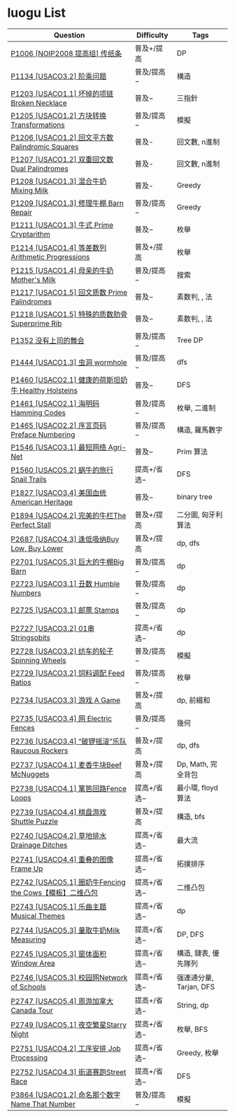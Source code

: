 # luogu List

| Question | Difficulty | Tags |
|---|---|---|
| [P1006 [NOIP2008 提高组] 传纸条](./luogu/P1006%20[NOIP2008%20提高组]%20传纸条.md) | 普及+/提高 | DP |
| [P1134 [USACO3.2] 阶乘问题](./luogu/P1134%20[USACO3.2]%20阶乘问题.md) | 普及/提高− | 構造 |
| [P1203 [USACO1.1] 坏掉的项链 Broken Necklace](./luogu/P1203%20[USACO1.1]%20坏掉的项链%20Broken%20Necklace.md) | 普及− | 三指針 |
| [P1205 [USACO1.2] 方块转换 Transformations](./luogu/P1205%20[USACO1.2]%20方块转换%20Transformations.md) | 普及/提高− | 模擬 |
| [P1206 [USACO1.2] 回文平方数 Palindromic Squares](./luogu/P1206%20[USACO1.2]%20回文平方数%20Palindromic%20Squares.md) | 普及- | 回文數, n進制 |
| [P1207 [USACO1.2] 双重回文数 Dual Palindromes](./luogu/P1207%20[USACO1.2]%20双重回文数%20Dual%20Palindromes.md) | 普及- | 回文數, n進制 |
| [P1208 [USACO1.3] 混合牛奶 Mixing Milk](./luogu/P1208%20[USACO1.3]%20混合牛奶%20Mixing%20Milk.md) | 普及- | Greedy |
| [P1209 [USACO1.3] 修理牛棚 Barn Repair](./luogu/P1209%20[USACO1.3]%20修理牛棚%20Barn%20Repair.md) | 普及/提高− | Greedy |
| [P1211 [USACO1.3] 牛式 Prime Cryptarithm](./luogu/P1211%20[USACO1.3]%20牛式%20Prime%20Cryptarithm.md) | 普及− | 枚舉 |
| [P1214 [USACO1.4] 等差数列 Arithmetic Progressions](./luogu/P1214%20[USACO1.4]%20等差数列%20Arithmetic%20Progressions.md) | 普及+/提高 | 枚舉 |
| [P1215 [USACO1.4] 母亲的牛奶 Mother's Milk](./luogu/P1215%20[USACO1.4]%20母亲的牛奶%20Mother's%20Milk.md) | 普及/提高− | 搜索 |
| [P1217 [USACO1.5] 回文质数 Prime Palindromes](./luogu/P1217%20[USACO1.5]%20回文质数%20Prime%20Palindromes.md) | 普及− | 素数判, , 法 |
| [P1218 [USACO1.5] 特殊的质数肋骨 Superprime Rib](./luogu/P1218%20[USACO1.5]%20特殊的质数肋骨%20Superprime%20Rib.md) | 普及− | 素数判, , 法 |
| [P1352 没有上司的舞会](./luogu/P1352%20没有上司的舞会.md) | 普及/提高− | Tree DP |
| [P1444 [USACO1.3] 虫洞 wormhole](./luogu/P1444%20[USACO1.3]%20虫洞%20wormhole.md) | 普及/提高− | dfs |
| [P1460 [USACO2.1] 健康的荷斯坦奶牛 Healthy Holsteins](./luogu/P1460%20[USACO2.1]%20健康的荷斯坦奶牛%20Healthy%20Holsteins.md) | 普及− | DFS |
| [P1461 [USACO2.1] 海明码 Hamming Codes](./luogu/P1461%20[USACO2.1]%20海明码%20Hamming%20Codes.md) | 普及/提高− | 枚舉, 二進制 |
| [P1465 [USACO2.2] 序言页码 Preface Numbering](./luogu/P1465%20[USACO2.2]%20序言页码%20Preface%20Numbering.md) | 普及/提高− | 構造, 羅馬數字 |
| [P1546 [USACO3.1] 最短网络 Agri-Net](./luogu/P1546%20[USACO3.1]%20最短网络%20Agri-Net.md) | 普及− | Prim 算法 |
| [P1560 [USACO5.2] 蜗牛的旅行Snail Trails](./luogu/P1560%20[USACO5.2]%20蜗牛的旅行Snail%20Trails.md) | 提高+/省选− | DFS |
| [P1827 [USACO3.4] 美国血统 American Heritage](./luogu/P1827%20[USACO3.4]%20美国血统%20American%20Heritage.md) | 普及− | binary tree |
| [P1894 [USACO4.2] 完美的牛栏The Perfect Stall](./luogu/P1894%20[USACO4.2]%20完美的牛栏The%20Perfect%20Stall.md) | 普及+/提高 | 二分圖, 匈牙利算法 |
| [P2687 [USACO4.3] 逢低吸纳Buy Low, Buy Lower](./luogu/P2687%20[USACO4.3]%20逢低吸纳Buy%20Low,%20Buy%20Lower.md) | 普及+/提高 | dp, dfs |
| [P2701 [USACO5.3] 巨大的牛棚Big Barn](./luogu/P2701%20[USACO5.3]%20巨大的牛棚Big%20Barn.md) | 普及/提高− | dp |
| [P2723 [USACO3.1] 丑数 Humble Numbers](./luogu/P2723%20[USACO3.1]%20丑数%20Humble%20Numbers.md) | 普及/提高− | dp |
| [P2725 [USACO3.1] 邮票 Stamps](./luogu/P2725%20[USACO3.1]%20邮票%20Stamps.md) | 普及/提高− | dp |
| [P2727 [USACO3.2] 01串 Stringsobits](./luogu/P2727%20[USACO3.2]%2001串%20Stringsobits.md) | 提高+/省选− | dp |
| [P2728 [USACO3.2] 纺车的轮子 Spinning Wheels](./luogu/P2728%20[USACO3.2]%20纺车的轮子%20Spinning%20Wheels.md) | 普及/提高− | 模擬 |
| [P2729 [USACO3.2] 饲料调配 Feed Ratios](./luogu/P2729%20[USACO3.2]%20饲料调配%20Feed%20Ratios.md) | 普及/提高− | 枚舉 |
| [P2734 [USACO3.3] 游戏 A Game](./luogu/P2734%20[USACO3.3]%20游戏%20A%20Game.md) | 普及+/提高 | dp, 前綴和 |
| [P2735 [USACO3.4] 网 Electric Fences](./luogu/P2735%20[USACO3.4]%20网%20Electric%20Fences.md) | 普及/提高− | 幾何 |
| [P2736 [USACO3.4] “破锣摇滚”乐队 Raucous Rockers](./luogu/P2736%20[USACO3.4]%20“破锣摇滚”乐队%20Raucous%20Rockers.md) | 普及+/提高 | dp, dfs |
| [P2737 [USACO4.1] 麦香牛块Beef McNuggets](./luogu/P2737%20[USACO4.1]%20麦香牛块Beef%20McNuggets.md) | 普及+/提高 | Dp, Math, 完全背包 |
| [P2738 [USACO4.1] 篱笆回路Fence Loops](./luogu/P2738%20[USACO4.1]%20篱笆回路Fence%20Loops.md) | 提高+/省选− | 最小環, floyd算法 |
| [P2739 [USACO4.4] 棋盘游戏Shuttle Puzzle](./luogu/P2739%20[USACO4.4]%20棋盘游戏Shuttle%20Puzzle.md) | 普及+/提高 | 構造, bfs |
| [P2740 [USACO4.2] 草地排水Drainage Ditches](./luogu/P2740%20[USACO4.2]%20草地排水Drainage%20Ditches.md) | 提高+/省选− | 最大流 |
| [P2741 [USACO4.4] 重叠的图像Frame Up](./luogu/P2741%20[USACO4.4]%20重叠的图像Frame%20Up.md) | 提高+/省选− | 拓撲排序 |
| [P2742 [USACO5.1] 圈奶牛Fencing the Cows【模板】二维凸包](./luogu/P2742%20[USACO5.1]%20圈奶牛Fencing%20the%20Cows【模板】二维凸包.md) | 提高+/省选− | 二维凸包 |
| [P2743 [USACO5.1] 乐曲主题Musical Themes](./luogu/P2743%20[USACO5.1]%20乐曲主题Musical%20Themes.md) | 提高+/省选− | dp |
| [P2744 [USACO5.3] 量取牛奶Milk Measuring](./luogu/P2744%20[USACO5.3]%20量取牛奶Milk%20Measuring.md) | 提高+/省选− | DP, DFS |
| [P2745 [USACO5.3] 窗体面积Window Area](./luogu/P2745%20[USACO5.3]%20窗体面积Window%20Area.md) | 提高+/省选− | 構造, 鏈表, 優先隊列 |
| [P2746 [USACO5.3] 校园网Network of Schools](./luogu/P2746%20[USACO5.3]%20校园网Network%20of%20Schools.md) | 提高+/省选− | 强連通分量, Tarjan, DFS |
| [P2747 [USACO5.4] 周游加拿大Canada Tour](./luogu/P2747%20[USACO5.4]%20周游加拿大Canada%20Tour.md) | 提高+/省选− | String, dp |
| [P2749 [USACO5.1] 夜空繁星Starry Night](./luogu/P2749%20[USACO5.1]%20夜空繁星Starry%20Night.md) | 提高+/省选− | 枚舉, BFS |
| [P2751 [USACO4.2] 工序安排 Job Processing](./luogu/P2751%20[USACO4.2]%20工序安排%20Job%20Processing.md) | 提高+/省选− | Greedy, 枚舉 |
| [P2752 [USACO4.3] 街道赛跑Street Race](./luogu/P2752%20[USACO4.3]%20街道赛跑Street%20Race.md) | 提高+/省选− | DFS |
| [P3864 [USACO1.2] 命名那个数字 Name That Number](./luogu/P3864%20[USACO1.2]%20命名那个数字%20Name%20That%20Number.md) | 普及/提高− | 模擬 |
